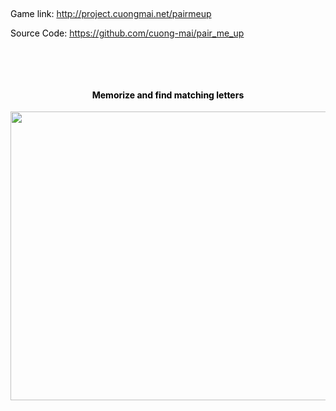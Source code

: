 &nbsp;

<span style="color: #000000;">Game link: <a target="_blank"  href="http://project.cuongmai.net/pairmeup/">http://project.cuongmai.net/pairmeup</a></span>

<span style="color: #000000;">Source Code: <a target="_blank"  href="https://github.com/cuong-mai/pair_me_up">https://github.com/cuong-mai/pair_me_up</a></span>

&nbsp;

&nbsp;
<h4 style="text-align: center;"><span style="color: #000000;">Memorize and find matching letters</span></h4>
<span style="color: #000000;"><img class="aligncenter size-large wp-image-54" src="http://www.cuongmai.net/wp-content/uploads/2017/08/screenshot03-1024x526.png" alt="" width="900" height="462" /></span>
